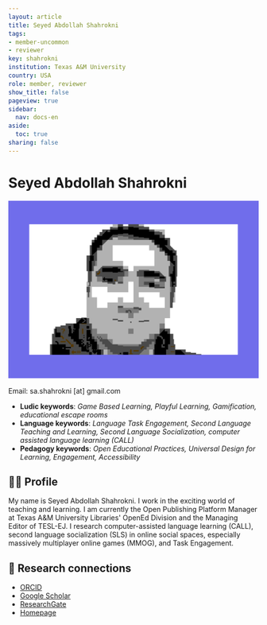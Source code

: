 ```yaml
---
layout: article
title: Seyed Abdollah Shahrokni
tags:
- member-uncommon
- reviewer
key: shahrokni
institution: Texas A&M University
country: USA
role: member, reviewer
show_title: false
pageview: true
sidebar:
  nav: docs-en
aside:
  toc: true
sharing: false
---
```


# Seyed Abdollah Shahrokni

<div class="card">
  <div class="card__image">
    <img class="image" src="/assets/images/shahrokni-llp.png"/>
  </div>
</div>

Email: sa.shahrokni [at] gmail.com

- **Ludic keywords**: *Game Based Learning, Playful Learning, Gamification, educational escape rooms*
- **Language keywords**: *Language Task Engagement, Second Language Teaching and Learning, Second Language Socialization, computer assisted language learning (CALL)*
- **Pedagogy keywords**: *Open Educational Practices, Universal Design for Learning, Engagement, Accessibility*

<!--more-->

## 👨‍🏫 Profile

My name is Seyed Abdollah Shahrokni. I work in the exciting world of teaching and learning. I am currently the Open Publishing Platform Manager at Texas A&M University Libraries' OpenEd Division and the Managing Editor of TESL-EJ. I research computer-assisted language learning (CALL), second language socialization (SLS) in online social spaces, especially massively multiplayer online games (MMOG), and Task Engagement.

## 🧪 Research connections

- [ORCID](https://orcid.org/0000-0001-9099-8019)
- [Google Scholar](https://scholar.google.com/citations?user=Rb5QGIIAAAAJ&hl=en)
- [ResearchGate](https://www.researchgate.net/profile/Seyed-Abdollah-Shahrokni)
- [Homepage](http://shahrokni.site123.me)